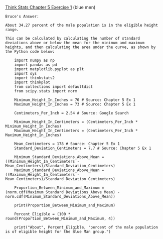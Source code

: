 [Think Stats Chapter 5 Exercise 1](http://greenteapress.com/thinkstats2/html/thinkstats2006.html#toc50) (blue men)

	Bruce's Answer:

	About 34.27 percent of the male population is in the eligible height range.
	
	This can be calculated by calculating the number of standard deviations above or below the mean for the minimum and maximum 
	heights, and then calculating the area under the curve, as shown by the Python code below:
	
		import numpy as np
		import pandas as pd
		import matplotlib.pyplot as plt
		import sys
		import thinkstats2
		import thinkplot
		from collections import defaultdict
		from scipy.stats import norm

		Minimum_Height_In_Inches = 70 # Source: Chapter 5 Ex 1
		Maximum_Height_In_Inches = 73 # Source: Chapter 5 Ex 1

		Centimeters_Per_Inch = 2.54 # Source: Google Search

		Minimum_Height_In_Centimeters = (Centimeters_Per_Inch * Minimum_Height_In_Inches)
		Maximum_Height_In_Centimeters = (Centimeters_Per_Inch * Maximum_Height_In_Inches)

		Mean_Centimeters = 178 # Source: Chapter 5 Ex 1
		Standard_Deviation_Centimeters = 7.7 # Source: Chapter 5 Ex 1

		Minimum_Standard_Deviations_Above_Mean = ((Minimum_Height_In_Centimeters - Mean_Centimeters)/Standard_Deviation_Centimeters)
		Maximum_Standard_Deviations_Above_Mean = ((Maximum_Height_In_Centimeters - Mean_Centimeters)/Standard_Deviation_Centimeters)

		Proportion_Between_Minimum_and_Maximum = (norm.cdf(Maximum_Standard_Deviations_Above_Mean) - norm.cdf(Minimum_Standard_Deviations_Above_Mean))

		print(Proportion_Between_Minimum_and_Maximum)

		Percent_Eligible = (100 * round(Proportion_Between_Minimum_and_Maximum, 4))

		print("About", Percent_Eligible, "percent of the male population is of eligible height for the Blue Man group.")
